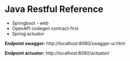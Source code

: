 # Java Restful Reference
- Springboot - web
- OpenAPI codegen  contract-first
- Spring actuator

**Endpoint swagger:**
http://localhost:8080/swagger-ui.html

**Endpoint actuator:**
http://localhost:8080/actuator/